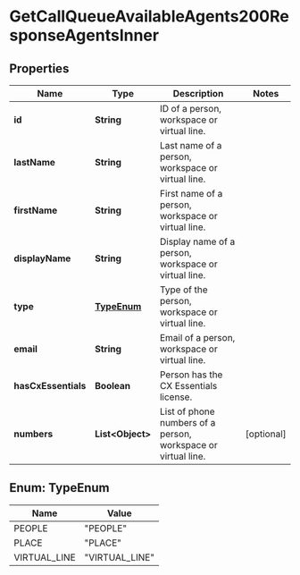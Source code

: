 

# GetCallQueueAvailableAgents200ResponseAgentsInner


## Properties

| Name | Type | Description | Notes |
|------------ | ------------- | ------------- | -------------|
|**id** | **String** | ID of a person, workspace or virtual line. |  |
|**lastName** | **String** | Last name of a person, workspace or virtual line. |  |
|**firstName** | **String** | First name of a person, workspace or virtual line. |  |
|**displayName** | **String** | Display name of a person, workspace or virtual line. |  |
|**type** | [**TypeEnum**](#TypeEnum) | Type of the person, workspace or virtual line. |  |
|**email** | **String** | Email of a person, workspace or virtual line. |  |
|**hasCxEssentials** | **Boolean** | Person has the CX Essentials license. |  |
|**numbers** | **List&lt;Object&gt;** | List of phone numbers of a person, workspace or virtual line. |  [optional] |



## Enum: TypeEnum

| Name | Value |
|---- | -----|
| PEOPLE | &quot;PEOPLE&quot; |
| PLACE | &quot;PLACE&quot; |
| VIRTUAL_LINE | &quot;VIRTUAL_LINE&quot; |



